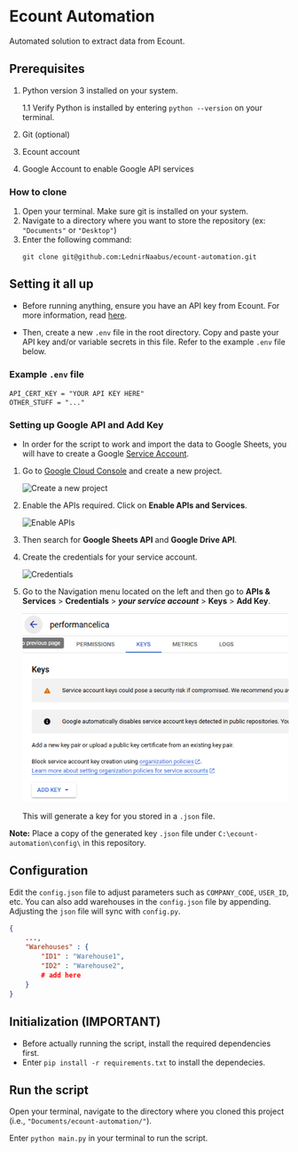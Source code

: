 # Ecount Automation
Automated solution to extract data from Ecount.

## Prerequisites
1. Python version 3 installed on your system.

    1.1 Verify Python is installed by entering `python --version` on your terminal.
 
2. Git (optional)
3. Ecount account
4. Google Account to enable Google API services

### How to clone
1. Open your terminal. Make sure git is installed on your system.
2. Navigate to a directory where you want to store the repository (ex: `"Documents"` or `"Desktop"`)
3. Enter the following command:
    ```
    git clone git@github.com:LednirNaabus/ecount-automation.git
    ```

## Setting it all up
- Before running anything, ensure you have an API key from Ecount. For more information, read [here](https://sboapi.ecount.com/ECERP/OAPI/OAPIView?lan_type=en-PH#).

- Then, create a new `.env` file in the root directory. Copy and paste your API key and/or variable secrets in this file. Refer to the example `.env` file below.

### Example `.env` file

```
API_CERT_KEY = "YOUR API KEY HERE"
OTHER_STUFF = "..."
```

### Setting up Google API and Add Key
- In order for the script to work and import the data to Google Sheets, you will have to create a Google [Service Account](https://cloud.google.com/iam/docs/service-accounts).

1. Go to [Google Cloud Console](https://console.developers.google.com/) and create a new project.

    ![Create a new project](https://cdn.analyticsvidhya.com/wp-content/uploads/2024/09/new_project.webp)

2. Enable the APIs required. Click on **Enable APIs and Services**.

    ![Enable APIs](https://cdn.analyticsvidhya.com/wp-content/uploads/2024/10/image-36.png)

3. Then search for **Google Sheets API** and **Google Drive API**.

4. Create the credentials for your service account.

    ![Credentials](https://cdn.analyticsvidhya.com/wp-content/uploads/2024/10/screenshot-from-2020-07-22-18-28-29-6708c0226aca9.webp)

5. Go to the Navigation menu located on the left and then go to **APIs & Services** > **Credentials** > *__your service account__* > **Keys** > **Add Key**.

    ![Add key](add_key.png)

    This will generate a key for you stored in a `.json` file.

**Note:** Place a copy of the generated key `.json` file under `C:\ecount-automation\config\` in this repository.

## Configuration
Edit the `config.json` file to adjust parameters such as `COMPANY_CODE`, `USER_ID`, etc. You can also add warehouses in the `config.json` file by appending. Adjusting the `json` file will sync with `config.py`.

```json
{
    ...,
    "Warehouses" : {
        "ID1" : "Warehouse1",
        "ID2" : "Warehouse2",
        # add here
    }
}
```

## Initialization (IMPORTANT)
- Before actually running the script, install the required dependencies first.
- Enter `pip install -r requirements.txt` to install the dependecies.

## Run the script
Open your terminal, navigate to the directory where you cloned this project (i.e., `"Documents/ecount-automation/"`).

Enter `python main.py` in your terminal to run the script.

